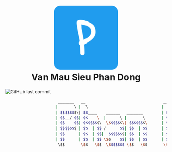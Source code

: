 <h1 align="center">
  <br>
  <a href="https://flyingfishh.github.io/vanmausieuphandong/"><img src="img/logo.png" alt="VanMauSieuPhanDong" width="200"></a>
  <br>
  Van Mau Sieu Phan Dong
  <br>
</h1>



![GitHub last commit](https://img.shields.io/github/last-commit/flyingfishh/vanmausieuphandong?color=yellow&logo=github&style=flat-square)

```sh
                       _______   __                                  _______                                
                      |       \ |  \                                |       \                               
                      | $$$$$$$\| $$____    ______   _______        | $$$$$$$\  ______   _______    ______  
                      | $$__/ $$| $$    \  |      \ |       \       | $$  | $$ /      \ |       \  /      \ 
                      | $$    $$| $$$$$$$\  \$$$$$$\| $$$$$$$\      | $$  | $$|  $$$$$$\| $$$$$$$\|  $$$$$$\
                      | $$$$$$$ | $$  | $$ /      $$| $$  | $$      | $$  | $$| $$  | $$| $$  | $$| $$  | $$
                      | $$      | $$  | $$|  $$$$$$$| $$  | $$      | $$__/ $$| $$__/ $$| $$  | $$| $$__| $$
                      | $$      | $$  | $$ \$$    $$| $$  | $$      | $$    $$ \$$    $$| $$  | $$ \$$    $$
                       \$$       \$$   \$$  \$$$$$$$ \$$   \$$       \$$$$$$$   \$$$$$$  \$$   \$$ _\$$$$$$$
                                                                                                  |  \__| $$
                                                                                                   \$$    $$
                                                                                                    \$$$$$$ 
```
